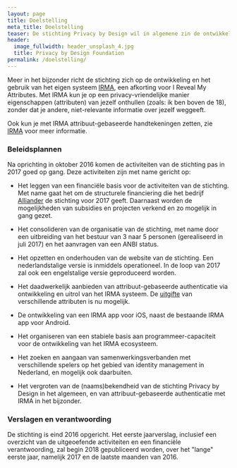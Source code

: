 ```yaml
---
layout: page
title: Doelstelling
meta_title: Doelstelling
teaser: De stichting Privacy by Design wil in algemene zin de ontwikkeling en het gebruik van open, privacy-vriendelijke en goed-beveiligde ICT bevorderen.
header:
  image_fullwidth: header_unsplash_4.jpg
  title: Privacy by Design Foundation
permalink: /doelstelling/
---
```


Meer in het bijzonder richt de stichting zich op de ontwikkeling en
het gebruik van het eigen systeem [IRMA](/irma), een afkorting voor I
Reveal My Attributes.  Met IRMA kun je op een privacy-vriendelijke
manier eigenschappen (attributen) van jezelf onthullen (zoals: ik ben
boven de 18), zonder dat je andere, niet-relevante informatie over
jezelf weggeeft.

Ook kun je met IRMA attribuut-gebaseerde handtekeningen zetten,
zie [IRMA](/irma) voor meer informatie.

### Beleidsplannen

Na oprichting in oktober 2016 komen de activiteiten van de stichting
pas in 2017 goed op gang. Deze activiteiten zijn met name gericht op:

* Het leggen van een financiële basis voor de activiteiten van de
  stichting. Met name gaat het om de structurele financiering die het
  bedrijf [Alliander](https://www.alliander.com/nl) de stichting voor
  2017 geeft. Daarnaast worden de mogelijkheden van subsidies en
  projecten verkend en zo mogelijk in gang gezet.

* Het consolideren van de organisatie van de stichting, met name door
  een uitbreiding van het bestuur van 3 naar 5 personen (gerealiseerd
  in juli 2017) en het aanvragen van een ANBI status.

* Het opzetten en onderhouden van de website van de stichting. Een
  nederlandstalige versie is inmiddels operationeel. In de loop van
  2017 zal ook een engelstalige versie geproduceerd worden.

* Het daadwerkelijk aanbieden van attribuut-gebaseerde authenticatie
  via ontwikkeling en uitrol van het IRMA systeem. De
  [uitgifte](/uitgifte) van verschillende attributen is nu mogelijk.

* De ontwikkeling van een IRMA app voor iOS, naast de bestaande IRMA
  app voor Android.

* Het organiseren van een stabiele basis aan programmeer-capaciteit
  voor de ontwikkeling van het IRMA ecosysteem.

* Het zoeken en aangaan van samenwerkingsverbanden met verschillende
  spelers op het gebied van identity management in Nederland, en
  mogelijk ook daarbuiten.

* Het vergroten van de (naams)bekendheid van de stichting Privacy by
  Design in het algemeen, en van attribuut-gebaseerde authenticatie
  met IRMA in het bijzonder.

### Verslagen en verantwoording

De stichting is eind 2016 opgericht. Het eerste jaarverslag, inclusief
een overzicht van de uitgeoefende activiteiten en een financiële
verantwoording, zal begin 2018 gepubliceerd worden, over het "lange"
eerste jaar, namelijk 2017 en de laatste maanden van 2016.





